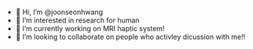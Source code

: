 - 👋 Hi, I’m @joonseonhwang
- 👀 I’m interested in research for human
- 🌱 I’m currently working on MRI haptic system!
- 💞️ I’m looking to collaborate on people who activley dicussion with me!!
<!---
joonseonhwang/joonseonhwang is a ✨ special ✨ repository because its `README.md` (this file) appears on your GitHub profile.
You can click the Preview link to take a look at your changes.
--->
